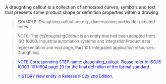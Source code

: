 A draughting callout is a collection of annotated curves, symbols and text that presents some product shape or definition properties within a drawing.

> <font size="-1">EXAMPLE: Draughting callout are e.g., dimensioning and
		  leader directed notes.</font>
>

> <font size="-1">NOTE: The <i>IfcDraughtingCallout</i> is an entity
		  that had been adopted from ISO 10303, Industrial automation systems and
		  integration&#151;Product data representation and exchange, Part 101: Integrated
		  application resources: Draughting.</font>
>

> <font color="#0000FF" size="-1"> NOTE Corresponding STEP name:
		  draughting_callout. Please refer to ISO/IS 10303-101:1994 page 20 for the final
		  definition of the formal standard. </font>
> 
> <font size="-1"><font color="#0000FF">HISTORY New entity in Release
		  IFC2x 2nd Edition.</font> </font>
>